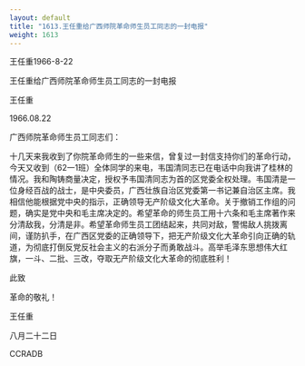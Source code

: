 ```yaml
---
layout: default
title: "1613.王任重给广西师院革命师生员工同志的一封电报"
weight: 1613
---
```


王任重1966-8-22

王任重给广西师院革命师生员工同志的一封电报

王任重

1966.08.22

广西师院革命师生员工同志们：

十几天来我收到了你院革命师生的一些来信，曾复过一封信支持你们的革命行动，今天又收到（62一1班）全体同学的来电，韦国清同志已在电话中向我讲了桂林的情况。我和陶铸商量决定，授权予韦国清同志为首的区党委全权处理。韦国清是一位身经百战的战士，是中央委员，广西壮族自治区党委第一书记兼自治区主席。我相信他能根据党中央的指示，正确领导无产阶级文化大革命。关于撤销工作组的问题，确实是党中央和毛主席决定的。希望革命的师生员工用十六条和毛主席著作来分清敌我，分清是非。希望革命师生员工团结起来，共同对敌，警惕敌人挑拨离间，谨防扒手，在广西区党委的正确领导下，把无产阶级文化大革命引向正确的轨道，为彻底打倒反党反社会主义的右派分子而勇敢战斗。高举毛泽东思想伟大红旗，一斗、二批、三改，夺取无产阶级文化大革命的彻底胜利！

此致

革命的敬礼！

王任重

八月二十二日

CCRADB


